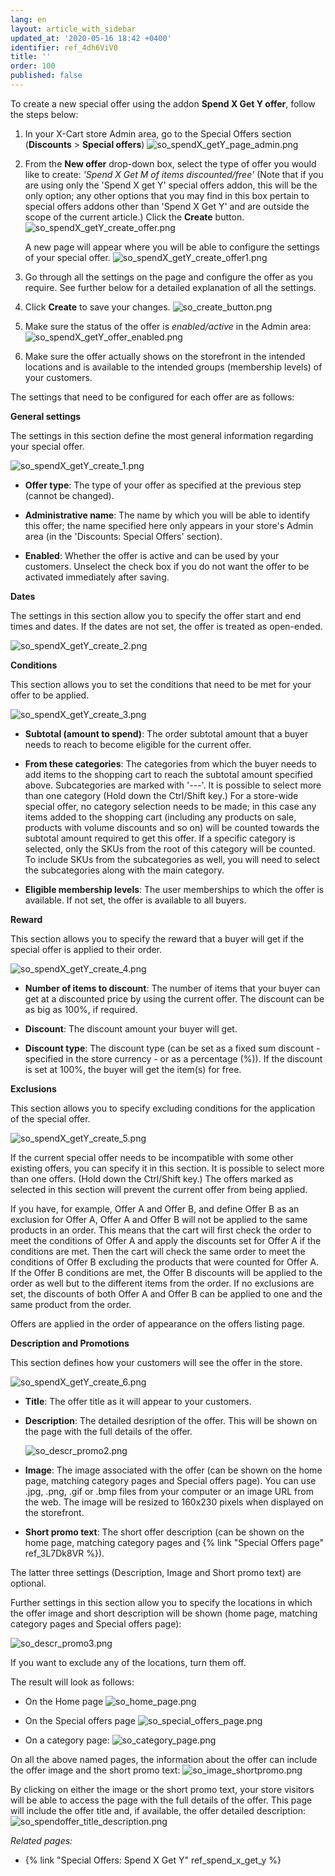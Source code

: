 ```yaml
---
lang: en
layout: article_with_sidebar
updated_at: '2020-05-16 18:42 +0400'
identifier: ref_4dh6ViV0
title: ''
order: 100
published: false
---
```

To create a new special offer using the addon **Spend X Get Y offer**, follow the steps below:

1. In your X-Cart store Admin area, go to the Special Offers section (**Discounts** > **Special offers**)
   ![so_spendX_getY_page_admin.png]({{site.baseurl}}/attachments/ref_4dh6ViV0/so_spendX_getY_page_admin.png)

2. From the **New offer** drop-down box, select the type of offer you would like to create: _'Spend X Get M of items discounted/free'_ (Note that if you are using only the 'Spend X get Y' special offers addon, this will be the only option; any other options that you may find in this box pertain to special offers addons other than 'Spend X Get Y' and are outside the scope of the current article.)  Click the **Create** button.  
   ![so_spendX_getY_create_offer.png]({{site.baseurl}}/attachments/ref_4dh6ViV0/so_spendX_getY_create_offer.png)
   
   A new page will appear where you will be able to configure the settings of your special offer.
   ![so_spendX_getY_create_offer1.png]({{site.baseurl}}/attachments/ref_4dh6ViV0/so_spendX_getY_create_offer1.png)
      
3. Go through all the settings on the page and configure the offer as you require. See further below for a detailed explanation of all the settings.
 
4. Click **Create** to save your changes. 
   ![so_create_button.png]({{site.baseurl}}/attachments/ref_5KycxjBU/so_create_button.png)

5. Make sure the status of the offer is *enabled/active* in the Admin area:
   ![so_spendX_getY_offer_enabled.png]({{site.baseurl}}/attachments/ref_4dh6ViV0/so_spendX_getY_offer_enabled.png)

6. Make sure the offer actually shows on the storefront in the intended locations and is available to the intended groups (membership levels) of your customers. 



The settings that need to be configured for each offer are as follows:

**General settings**
   
The settings in this section define the most general information regarding your special offer.

  ![so_spendX_getY_create_1.png]({{site.baseurl}}/attachments/ref_4dh6ViV0/so_spendX_getY_create_1.png)

* **Offer type**: The type of your offer as specified at the previous step (cannot be changed).

* **Administrative name**: The name by which you will be able to identify this offer; the name specified here only appears in your store's Admin area (in the 'Discounts: Special Offers' section). 

* **Enabled**: Whether the offer is active and can be used by your customers. Unselect the check box if you do not want the offer to be activated immediately after saving.  


**Dates**

The settings in this section allow you to specify the offer start and end times and dates. If the dates are not set, the offer is treated as open-ended. 

  ![so_spendX_getY_create_2.png]({{site.baseurl}}/attachments/ref_4dh6ViV0/so_spendX_getY_create_2.png)


**Conditions**

This section allows you to set the conditions that need to be met for your offer to be applied.

  ![so_spendX_getY_create_3.png]({{site.baseurl}}/attachments/ref_4dh6ViV0/so_spendX_getY_create_3.png)

* **Subtotal (amount to spend)**: The order subtotal amount that a buyer needs to reach to become eligible for the current offer.

* **From these categories**: The categories from which the buyer needs to add items to the shopping cart to reach the subtotal amount specified above. Subcategories are marked with '---'. It is possible to select more than one category (Hold down the Ctrl/Shift key.)
For a store-wide special offer, no category selection needs to be made; in this case any items added to the shopping cart (including any products on sale, products with volume discounts and so on) will be counted towards the subtotal amount required to get this offer. If a specific category is selected, only the SKUs from the root of this category will be counted. To include SKUs from the subcategories as well, you will need to select the subcategories along with the main category.

* **Eligible membership levels**: The user memberships to which the offer is available. If not set, the offer is available to all buyers.
  

**Reward**

This section allows you to specify the reward that a buyer will get if the special offer is applied to their order.

  ![so_spendX_getY_create_4.png]({{site.baseurl}}/attachments/ref_4dh6ViV0/so_spendX_getY_create_4.png)

* **Number of items to discount**: The number of items that your buyer can get at a discounted price by using the current offer. The discount can be as big as 100%, if required. 

* **Discount**: The discount amount your buyer will get.

* **Discount type**: The discount type (can be set as a fixed sum discount - specified in the store currency - or as a percentage (%)). If the discount is set at 100%, the buyer will get the item(s) for free.
  

**Exclusions**

This section allows you to specify excluding conditions for the application of the special offer.

  ![so_spendX_getY_create_5.png]({{site.baseurl}}/attachments/ref_4dh6ViV0/so_spendX_getY_create_5.png)

If the current special offer needs to be incompatible with some other existing offers, you can specify it in this section. It is possible to select more than one offers. (Hold down the Ctrl/Shift key.) The offers marked as selected in this section will prevent the current offer from being applied.
  
If you have, for example, Offer A and Offer B, and define Offer B as an exclusion for Offer A, Offer A and Offer B will not be applied to the same products in an order. This means that the cart will first check the order to meet the conditions of Offer A and apply the discounts set for Offer A if the conditions are met. Then the cart will check the same order to meet the conditions of Offer B excluding the products that were counted for Offer A. If the Offer B conditions are met, the Offer B discounts will be applied to the order as well but to the different items from the order. If no exclusions are set, the discounts of both Offer A and Offer B can be applied to one and the same product from the order. 

Offers are applied in the order of appearance on the offers listing page.


**Description and Promotions**

This section defines how your customers will see the offer in the store. 
  
  ![so_spendX_getY_create_6.png]({{site.baseurl}}/attachments/ref_4dh6ViV0/so_spendX_getY_create_6.png)

* **Title**: The offer title as it will appear to your customers.

* **Description**: The detailed desription of the offer. This will be shown on the page with the full details of the offer.

  ![so_descr_promo2.png]({{site.baseurl}}/attachments/ref_5KycxjBU/so_descr_promo2.png)
  
* **Image**: The image associated with the offer (can be shown on the home page, matching category pages and Special offers page). You can use .jpg, .png, .gif or .bmp files from your computer or an image URL from the web. The image will be resized to 160x230 pixels when displayed on the storefront. 

* **Short promo text**: The short offer description (can be shown on the home page, matching category pages and {% link "Special Offers page" ref_3L7Dk8VR %}).

The latter three settings (Description, Image and Short promo text) are optional. 
 
Further settings in this section allow you to specify the locations in which the offer image and short description will be shown (home page, matching category pages and Special offers page):

  ![so_descr_promo3.png]({{site.baseurl}}/attachments/ref_5KycxjBU/so_descr_promo3.png)

If you want to exclude any of the locations, turn them off.

 
The result will look as follows:

* On the Home page
  ![so_home_page.png]({{site.baseurl}}/attachments/ref_5KycxjBU/so_home_page.png)

* On the Special offers page
  ![so_special_offers_page.png]({{site.baseurl}}/attachments/ref_5KycxjBU/so_special_offers_page.png)

* On a category page:
  ![so_category_page.png]({{site.baseurl}}/attachments/ref_5KycxjBU/so_category_page.png)
  
On all the above named pages, the information about the offer can include the offer image and the short promo text:
  ![so_image_shortpromo.png]({{site.baseurl}}/attachments/ref_5KycxjBU/so_image_shortpromo.png)
   
By clicking on either the image or the short promo text, your store visitors will be able to access the page with the full details of the offer. This page will include the offer title and, if available, the offer detailed description:
  ![so_spendoffer_title_description.png]({{site.baseurl}}/attachments/ref_4dh6ViV0/so_spendoffer_title_description.png)



_Related pages:_
   
  * {% link "Special Offers: Spend X Get Y" ref_spend_x_get_y %}

